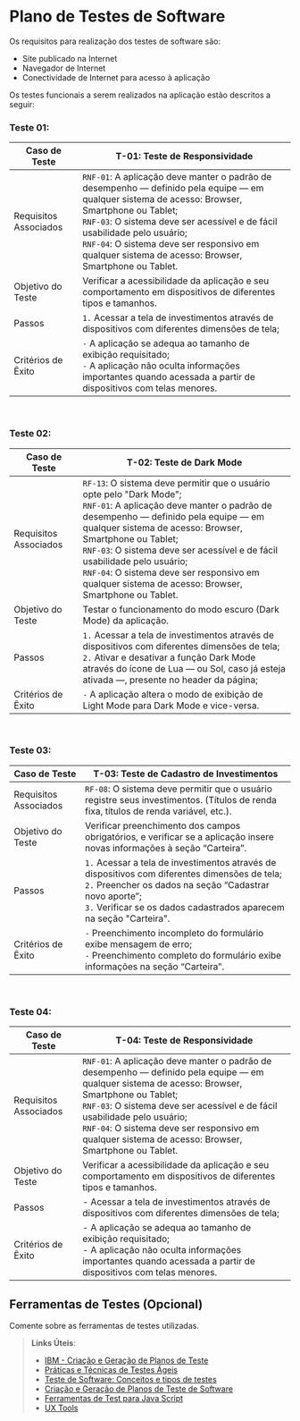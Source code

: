 # Plano de Testes de Software

Os requisitos para realização dos testes de software são:

- Site publicado na Internet
- Navegador de Internet
- Conectividade de Internet para acesso à aplicação

Os testes funcionais a serem realizados na aplicação estão descritos a seguir:

### Teste 01:
| Caso de Teste | **T-01: Teste de Responsividade**  |
|---|---|
| Requisitos Associados | `RNF-01`: A aplicação deve manter o padrão de desempenho — definido pela equipe — em qualquer sistema de acesso: Browser, Smartphone ou Tablet; <br> `RNF-03`:  O sistema deve ser acessível e de fácil usabilidade pelo usuário; <br> `RNF-04`: O sistema deve ser responsivo em qualquer sistema de acesso: Browser, Smartphone ou Tablet. |
| Objetivo do Teste | Verificar a acessibilidade da aplicação e seu comportamento em dispositivos de diferentes tipos e tamanhos. |
| Passos | `1.` Acessar a tela de investimentos através de dispositivos com diferentes dimensões de tela; |
| Critérios de Êxito | `-` A aplicação se adequa ao tamanho de exibição requisitado; <br> `-` A aplicação não oculta informações importantes quando acessada a partir de dispositivos com telas menores. |
<br>

### Teste 02:
| Caso de Teste | **T-02: Teste de Dark Mode**   |
|---|---|
| Requisitos Associados | `RF-13`: O sistema deve permitir que o usuário opte pelo "Dark Mode"; <br> `RNF-01`: A aplicação deve manter o padrão de desempenho — definido pela equipe — em qualquer sistema de acesso: Browser, Smartphone ou Tablet; <br> `RNF-03`:  O sistema deve ser acessível e de fácil usabilidade pelo usuário; <br> `RNF-04`: O sistema deve ser responsivo em qualquer sistema de acesso: Browser, Smartphone ou Tablet. |
| Objetivo do Teste | Testar o funcionamento do modo escuro (Dark Mode) da aplicação. |
| Passos | `1.` Acessar a tela de investimentos através de dispositivos com diferentes dimensões de tela; <br> `2.` Ativar e desativar a função Dark Mode através do ícone de Lua — ou Sol, caso já esteja ativada —, presente no header da página; |
| Critérios de Êxito | `-` A aplicação altera o modo de exibição de Light Mode para Dark Mode e vice-versa. |
<br>

### Teste 03:
| Caso de Teste | **T-03: Teste de Cadastro de Investimentos**  |
|---|---|
| Requisitos Associados | `RF-08`: O sistema deve permitir que o usuário registre seus investimentos. (Títulos de renda fixa, títulos de renda variável, etc.). |
| Objetivo do Teste | Verificar preenchimento dos campos obrigatórios, e verificar se a aplicação insere novas informações à seção “Carteira”. |
| Passos | `1.` Acessar a tela de investimentos através de dispositivos com diferentes dimensões de tela; <br> `2.` Preencher os dados na seção “Cadastrar novo aporte”; <br> `3.` Verificar se os dados cadastrados aparecem na seção "Carteira". |
| Critérios de Êxito | `-` Preenchimento incompleto do formulário exibe mensagem de erro; <br> `-` Preenchimento completo do formulário exibe informações na seção “Carteira”. |
<br>

### Teste 04:
| Caso de Teste | T-04: Teste de Responsividade   |
|---|---|
| Requisitos Associados | `RNF-01`: A aplicação deve manter o padrão de desempenho — definido pela equipe — em qualquer sistema de acesso: Browser, Smartphone ou Tablet; <br> `RNF-03`:  O sistema deve ser acessível e de fácil usabilidade pelo usuário; <br> `RNF-04`: O sistema deve ser responsivo em qualquer sistema de acesso: Browser, Smartphone ou Tablet. |
| Objetivo do Teste | Verificar a acessibilidade da aplicação e seu comportamento em dispositivos de diferentes tipos e tamanhos. |
| Passos | - Acessar a tela de investimentos através de dispositivos com diferentes dimensões de tela; |
| Critérios de Êxito | - A aplicação se adequa ao tamanho de exibição requisitado; <br> - A aplicação não oculta informações importantes quando acessada a partir de dispositivos com telas menores. |
 
## Ferramentas de Testes (Opcional)

Comente sobre as ferramentas de testes utilizadas.
 
> **Links Úteis**:
> - [IBM - Criação e Geração de Planos de Teste](https://www.ibm.com/developerworks/br/local/rational/criacao_geracao_planos_testes_software/index.html)
> - [Práticas e Técnicas de Testes Ágeis](http://assiste.serpro.gov.br/serproagil/Apresenta/slides.pdf)
> -  [Teste de Software: Conceitos e tipos de testes](https://blog.onedaytesting.com.br/teste-de-software/)
> - [Criação e Geração de Planos de Teste de Software](https://www.ibm.com/developerworks/br/local/rational/criacao_geracao_planos_testes_software/index.html)
> - [Ferramentas de Test para Java Script](https://geekflare.com/javascript-unit-testing/)
> - [UX Tools](https://uxdesign.cc/ux-user-research-and-user-testing-tools-2d339d379dc7)
